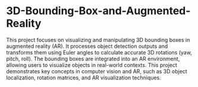 # 3D-Bounding-Box-and-Augmented-Reality

This project focuses on visualizing and manipulating 3D bounding boxes in augmented reality (AR). It processes object detection outputs and transforms them using Euler angles to calculate accurate 3D rotations (yaw, pitch, roll). The bounding boxes are integrated into an AR environment, allowing users to visualize objects in real-world contexts. This project demonstrates key concepts in computer vision and AR, such as 3D object localization, rotation matrices, and AR visualization techniques.
